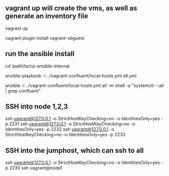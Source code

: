 ## vagrant up will create the vms, as well as generate an inventory file
vagrant up

vagrant plugin install vagrant-vbguest

## run the ansible install
cd /path/to/cp-ansible-internal

ansible-playbook -i ../vagrant-confluent/local-hosts.yml all.yml

ansible -i ../vagrant-confluent/local-hosts.yml all -m shell -a "systemctl --all | grep confluent"

## SSH into node 1,2,3
ssh vagrant@127.0.0.1 -o StrictHostKeyChecking=no -o IdentitiesOnly=yes -p 2231
ssh vagrant@127.0.0.1 -o StrictHostKeyChecking=no -o IdentitiesOnly=yes -p 2232
ssh vagrant@127.0.0.1 -o StrictHostKeyChecking=no -o IdentitiesOnly=yes -p 2233

## SSH into the jumphost, which can ssh to all
ssh vagrant@127.0.0.1 -o StrictHostKeyChecking=no -o IdentitiesOnly=yes -p 2230
ssh vagrant@node1
